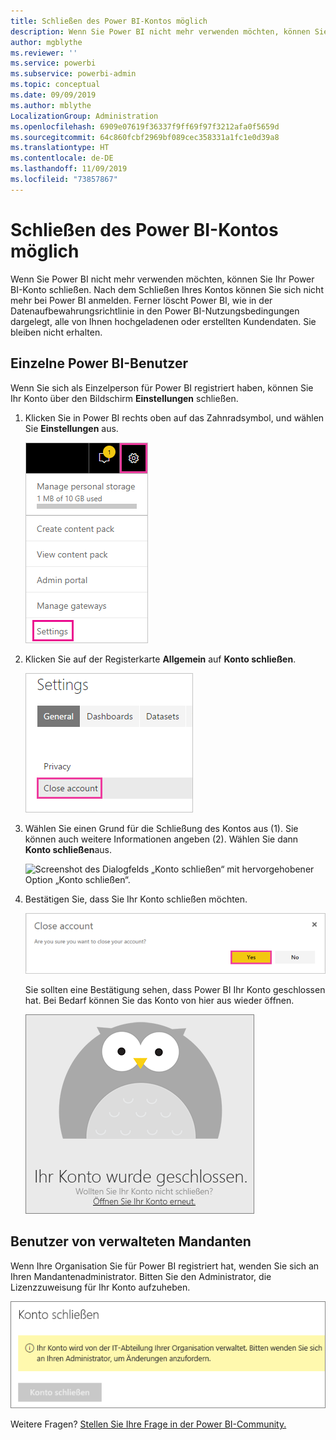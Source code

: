 ```yaml
---
title: Schließen des Power BI-Kontos möglich
description: Wenn Sie Power BI nicht mehr verwenden möchten, können Sie Ihr Power BI-Konto schließen.
author: mgblythe
ms.reviewer: ''
ms.service: powerbi
ms.subservice: powerbi-admin
ms.topic: conceptual
ms.date: 09/09/2019
ms.author: mblythe
LocalizationGroup: Administration
ms.openlocfilehash: 6909e07619f36337f9ff69f97f3212afa0f5659d
ms.sourcegitcommit: 64c860fcbf2969bf089cec358331a1fc1e0d39a8
ms.translationtype: HT
ms.contentlocale: de-DE
ms.lasthandoff: 11/09/2019
ms.locfileid: "73857867"
---
```

# <a name="close-your-power-bi-account"></a>Schließen des Power BI-Kontos möglich

Wenn Sie Power BI nicht mehr verwenden möchten, können Sie Ihr Power BI-Konto schließen.  Nach dem Schließen Ihres Kontos können Sie sich nicht mehr bei Power BI anmelden. Ferner löscht Power BI, wie in der Datenaufbewahrungsrichtlinie in den Power BI-Nutzungsbedingungen dargelegt, alle von Ihnen hochgeladenen oder erstellten Kundendaten. Sie bleiben nicht erhalten.

## <a name="individual-power-bi-users"></a>Einzelne Power BI-Benutzer

Wenn Sie sich als Einzelperson für Power BI registriert haben, können Sie Ihr Konto über den Bildschirm **Einstellungen** schließen.

1. Klicken Sie in Power BI rechts oben auf das Zahnradsymbol, und wählen Sie **Einstellungen** aus.

    ![Screenshot der rechten oberen Ecke der Benutzeroberfläche mit Zahnradsymbol und Option „Einstellungen“ mit Legende.](media/service-admin-closing-your-account/close-account-settings.png)

1. Klicken Sie auf der Registerkarte **Allgemein** auf **Konto schließen**.

    ![Screenshot der linken oberen Ecke der Seite „Einstellungen“ mit hervorgehobener Option „Konto schließen“.](media/service-admin-closing-your-account/close-account-settings-2.png)

1. Wählen Sie einen Grund für die Schließung des Kontos aus (1). Sie können auch weitere Informationen angeben (2). Wählen Sie dann **Konto schließen**aus.

    ![Screenshot des Dialogfelds „Konto schließen“ mit hervorgehobener Option „Konto schließen“.](media/service-admin-closing-your-account/close-account-settings-3.png)

1. Bestätigen Sie, dass Sie Ihr Konto schließen möchten.

    ![Screenshot des Bestätigungsdialogfelds „Konto schließen“ mit hervorgehobener Option „Ja“.](media/service-admin-closing-your-account/close-account-settings-4.png)

    Sie sollten eine Bestätigung sehen, dass Power BI Ihr Konto geschlossen hat. Bei Bedarf können Sie das Konto von hier aus wieder öffnen.

    ![Screenshot des Dialogfelds „Ihr Konto wurde geschlossen“.](media/service-admin-closing-your-account/close-account-settings-5.png)

## <a name="managed-tenant-users"></a>Benutzer von verwalteten Mandanten

Wenn Ihre Organisation Sie für Power BI registriert hat, wenden Sie sich an Ihren Mandantenadministrator. Bitten Sie den Administrator, die Lizenzzuweisung für Ihr Konto aufzuheben.

![Schließen eines verwalteten Kontos](media/service-admin-closing-your-account/close-account-managed.png)

Weitere Fragen? [Stellen Sie Ihre Frage in der Power BI-Community.](https://community.powerbi.com/)